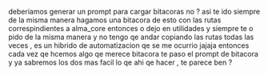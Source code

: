 deberiamos generar un prompt para cargar bitacoras no ? asi te ido siempre de la misma manera hagamos una bitacora de esto con las rutas correspindientes a alma_core entonces o dejo en utilidades y siempre te o pido de la misma manera y no tengo qe andar copiando las rutas todas las veces , es un hibrido de automatizacion qe se me ocurrio jajaja entonces cada vez qe hcemos algo qe merece bitacora te paso el prompt de bitacora y ya sabremos los dos mas facil lo qe ahi qe hacer , te parece ben ? 